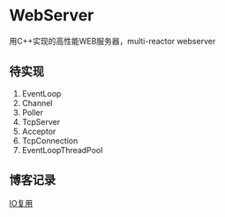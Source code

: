 # WebServer
用C++实现的高性能WEB服务器，multi-reactor webserver

## 待实现
1. EventLoop
2. Channel
3. Poller
4. TcpServer
5. Acceptor
6. TcpConnection
7. EventLoopThreadPool

## 博客记录
[IO复用](https://www.hystack.cn/webserver/)